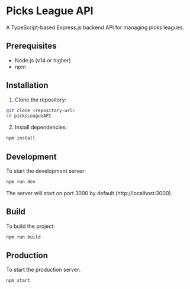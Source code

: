 # Picks League API

A TypeScript-based Express.js backend API for managing picks leagues.

## Prerequisites

- Node.js (v14 or higher)
- npm

## Installation

1. Clone the repository:

```bash
git clone <repository-url>
cd picksLeagueAPI
```

2. Install dependencies:

```bash
npm install
```

## Development

To start the development server:

```bash
npm run dev
```

The server will start on port 3000 by default (http://localhost:3000).

## Build

To build the project:

```bash
npm run build
```

## Production

To start the production server:

```bash
npm start
```
